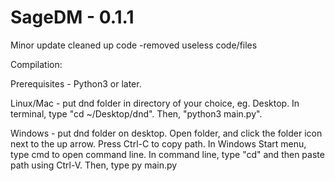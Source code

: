 <h1>SageDM - 0.1.1</h1>

Minor update
cleaned up code
-removed useless code/files

Compilation:

Prerequisites - Python3 or later.

Linux/Mac - put dnd folder in directory of your choice, eg. Desktop. 
In terminal, type "cd ~/Desktop/dnd". 
Then, "python3 main.py".

Windows - put dnd folder on desktop.
Open folder, and click the folder icon next to the up arrow. Press Ctrl-C to copy path.
In Windows Start menu, type cmd to open command line.
In command line, type "cd" and then paste path using Ctrl-V. 
Then, type py main.py
